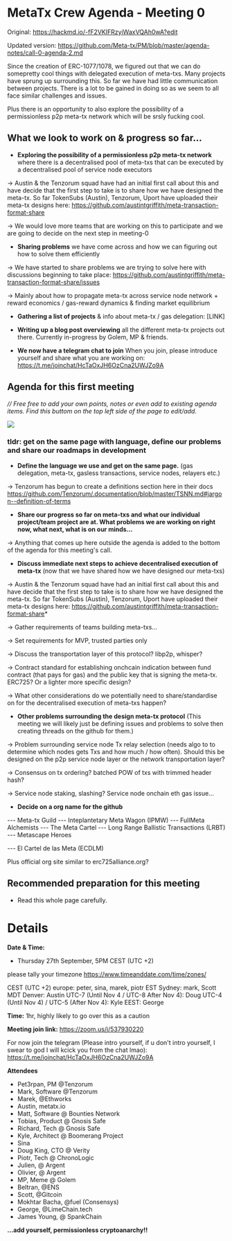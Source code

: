 # MetaTx Crew Agenda - Meeting 0

Original: https://hackmd.io/-fF2VKIFRzyiWaxVQAh0wA?edit

Updated version: https://github.com/Meta-tx/PM/blob/master/agenda-notes/call-0-agenda-2.md

Since the creation of ERC-1077/1078, we figured out that we can do somepretty cool things with delegated execution of meta-txs. Many projects have sprung up surrounding this. So far we have had little communication between projects. There is a lot to be gained in doing so as we seem to all face similar challenges and issues. 

Plus there is an opportunity to also explore the possibility of a permissionless p2p meta-tx network which will be srsly fucking cool.

## What we look to work on & progress so far...

- **Exploring the possibility of a permissionless p2p meta-tx network** where there is a decentralised pool of meta-txs that can be executed by a decentralised pool of service node executors

-> Austin & the Tenzorum squad have had an initial first call about this and have decide that the first step to take is to share how we have designed the meta-tx. So far TokenSubs (Austin), Tenzorum, Uport have uploaded their meta-tx designs here: https://github.com/austintgriffith/meta-transaction-format-share 

-> We would love more teams that are working on this to participate and we are going to decide on the next step in meeting-0

- **Sharing problems** we have come across and how we can figuring out how to solve them efficiently

-> We have started to share problems we are trying to solve here with discussions beginning to take place: https://github.com/austintgriffith/meta-transaction-format-share/issues

-> Mainly about how to propagate meta-tx across service node network + reward economics / gas-reward dynamics & finding market equilibrium

- **Gathering a list of projects** & info about meta-tx / gas delegation: [LINK]

- **Writing up a blog post overviewing** all the different meta-tx projects out there. Currently in-progress by Golem, MP & friends.

- **We now have a telegram chat to join** When you join, please introduce yourself and share what you are working on: https://t.me/joinchat/HcTaOxJH6OzCna2UWJZo9A

## Agenda for this first meeting
*// Free free to add your own points, notes or even add to existing agenda items. Find this buttom on the top left side of the page to edit/add.*

![](https://i.imgur.com/6MTGy3k.png)

### tldr: get on the same page with language, define our problems and share our roadmaps in development

- **Define the language we use and get on the same page.** (gas delegation, meta-tx, gasless transactions, service nodes, relayers etc.) 

-> Tenzorum has begun to create a definitions section here in their docs https://github.com/Tenzorum/.documentation/blob/master/TSNN.md#jargon--definition-of-terms

- **Share our progress so far on meta-txs and what our individual project/team project are at. What problems we are working on right now, what next, what is on our minds...**

-> Anything that comes up here outside the agenda is added to the bottom of the agenda for this meeting's call.

- **Discuss immediate next steps to achieve decentralised execution of meta-tx** (now that we have shared how we have designed our meta-txs)

-> Austin & the Tenzorum squad have had an initial first call about this and have decide that the first step to take is to share how we have designed the meta-tx. So far TokenSubs (Austin), Tenzorum, Uport have uploaded their meta-tx designs here: https://github.com/austintgriffith/meta-transaction-format-share* 

-> Gather requirements of teams building meta-txs...

-> Set requirements for MVP, trusted parties only

-> Discuss the transportation layer of this protocol? libp2p, whisper?

-> Contract standard for establishing onchcain indication between fund contract (that pays for gas) and the public key that is signing the meta-tx. ERC725? Or a lighter more specific design?

-> What other considerations do we potentially need to share/standardise on for the decentralised execution of meta-txs happen? 

- **Other problems surrounding the design meta-tx protocol** (This meeting we will likely just be defining issues and problems to solve then creating threads on the github for them.)

-> Problem surrounding service node Tx relay selection (needs algo to to determine which nodes gets Txs and how much / how often). Should this be designed on the p2p service node layer or the network transportation layer?

-> Consensus on tx ordering? batched POW of txs with trimmed header hash? 

-> Service node staking, slashing? Service node onchain eth gas issue...

- **Decide on a org name for the github**

--- Meta-tx Guild
--- Inteplantetary Meta Wagon (IPMW)
--- FullMeta Alchemists
--- The Meta Cartel
--- Long Range Ballistic Transactions (LRBT)
--- Metascape Heroes

--- El Cartel de las Meta (ECDLM)

Plus official org site similar to erc725alliance.org?

## Recommended preparation for this meeting

- Read this whole page carefully.

# Details 

**Date & Time:** 

- Thursday 27th September, 5PM CEST (UTC +2)

please tally your timezone
https://www.timeanddate.com/time/zones/

CEST (UTC +2) europe: peter, sina, marek, piotr
EST Sydney: mark, Scott
MDT Denver: Austin
UTC-7 (Until Nov 4 / UTC-8 After Nov 4): Doug
UTC-4 (Until Nov 4) / UTC-5 (After Nov 4): Kyle
EEST: George

**Time:** 1hr, highly likely to go over this as a caution

**Meeting join link:**
https://zoom.us/j/537930220

For now join the telegram (Please intro yourself, if u don't intro yourself, I swear to god I will kcick you from the chat lmao): https://t.me/joinchat/HcTaOxJH6OzCna2UWJZo9A

**Attendees**
- Pet3rpan, PM @Tenzorum 
- Mark, Software @Tenzorum
- Marek, @Ethworks
- Austin, metatx.io
- Matt, Software @ Bounties Network
- Tobias, Product @ Gnosis Safe
- Richard, Tech @ Gnosis Safe
- Kyle, Architect @ Boomerang Project
- Sina
- Doug King, CTO @ Verity
- Piotr, Tech @ ChronoLogic
- Julien, @ Argent
- Olivier, @ Argent
- MP, Meme @ Golem
- Beltran, @ENS
- Scott, @Gitcoin
- Mokhtar Bacha, @fuel (Consensys)
- George, @LimeChain.tech
- James Young, @ SpankChain

**...add yourself, permissionless cryptoanarchy!!**
